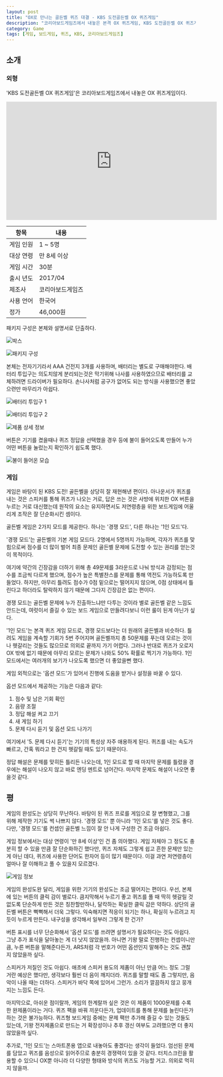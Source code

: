 ```yaml
---
layout: post
title: "OX로 만나는 골든벨 퀴즈 대결 - KBS 도전골든벨 OX 퀴즈게임"
description: "코리아보드게임즈에서 내놓은 본격 OX 퀴즈게임, KBS 도전골든벨 OX 퀴즈게임을 해봤다."
category: Game
tags: [게임, 보드게임, 퀴즈, KBS, 코리아보드게임즈]
---
```


## 소개

### 외형

'KBS 도전골든벨 OX 퀴즈게임'은 코리아보드게임즈에서 내놓은 OX 퀴즈게임이다.

<iframe width="560" height="315" src="https://www.youtube.com/embed/ue-OrvCRge4" frameborder="0" allowfullscreen></iframe>

항목      | 내용
----------|-------------------
게임 인원 | 1 ~ 5명
대상 연령 | 만 8세 이상
게임 시간 | 30분
출시 년도 | 2017/04
제조사    | 코리아보드게임즈
사용 언어 | 한국어
정가      | 46,000원

패키지 구성은 본체와 설명서로 단출하다.

![박스](https://lh3.googleusercontent.com/qd_stEAl3f0QMy9V_LbS2Ddc-iz5EQ_xmkH9tWa6yvsGSVpt7BKw-gRegidB2HI9GhOdEQfRIw=s512)

![패키지 구성](https://lh3.googleusercontent.com/HOz3GEnMl71DCyTAKdP4agfUk6hCIe8Y4AjiCWRHpSNEG6xiWgjnemZTlefvyOT8gJpbWZYkwA=s512)

본체는 전자기기라서 AAA 건전지 3개를 사용하며, 배터리는 별도로 구매해야한다.
배터리 투입구는 의도치않게 분리되는것은 막기위해 나사를 사용하였으므로
배터리를 교체하려면 드라이버가 필요하다.
손나사처럼 공구가 없어도 되는 방식을 사용했으면 좋았으련만 마무리가 아쉽다.

![배터리 투입구 1](https://lh3.googleusercontent.com/wRS4C4G__ft0zWaK8fliNAVOyxgKEgyANLtw1LubTqCbBtm06hYlWK1NLKBCLSkjp9NZolWPKQ=s512)

![배터리 투입구 2](https://lh3.googleusercontent.com/7-lnd-g8ABLrgOrudasJJ3jlxEIq7CCnOR8fjANeS_980K8g9f3Otg-1aHlF6ogFsIgoEZcmUQ=s512)

![제품 상세 정보](https://lh3.googleusercontent.com/e1UT9UTK7o5Sz_7u2oR1yDgJXUtJ9Ru5_JyruaFu-W42pmfd0eOHVwtxc79x1H9PSEGb7nXH4Q=s512)

버튼은 기기를 켰을때나 퀴즈 정답을 선택했을 경우 등에 불이 들어오도록 만들어
누가 어떤 버튼을 눌렀는지 확인하기 쉽도록 했다.

![불이 들어온 모습](https://lh3.googleusercontent.com/maJxDGVdX1ydn3Jc0NzfJxXpN3JRPwMMydJPa3vMJ8mzhkApVk03pagdZ0fXCDq-gVRaxceGCg=s512)


### 게임

게임은 바탕이 된 KBS 도전! 골든벨을 상당히 잘 재현해낸 편이다.
아나운서가 퀴즈를 내는 것은 스피커를 통해 퀴즈가 나오는 거로,
답은 쓰는 것은 사방에 위치한 OX 버튼을 누르는 거로 대신했는데
원작의 요소는 유지하면서도 저연령층을 위한 보드게임에 어울리게 조작은 잘 단순화시킨 셈이다.

골든벨 게임은 2가지 모드를 제공한다.
하나는 '경쟁 모드', 다른 하나는 '1인 모드'다.

'경쟁 모드'는 골든벨의 기본 게임 모드다.
2명에서 5명까지 가능하며,
각자가 퀴즈를 맞힘으로써 점수를 더 많이 벌어 최종 문제인 골든벨 문제에 도전할 수 있는 권리를 얻는것이 목적이다.

여기에 약간의 긴장감을 더하기 위해 총 49문제를 3라운드로 나눠 방식과 감정되는 점수를 조금씩 다르게 했으며, 점수가 높은 특별찬스를 문제를 통해 역전도 가능하도록 만들었다.
하지만, 아무리 틀려도 점수가 0점 밑으로는 떨어지지 않으며,
0점 상태에서 틀린다고 하더라도 탈락하지 않기 때문에 그다지 긴장감은 없는 편이다.

경쟁 모드는 골든벨 문제에 누가 진출하느냐만 다투는 것이라 별로 골든벨 같은 느낌도 안드는데,
여럿이서 즐길 수 있는 보드 게임으로 만들려다보니 이런 룰이 된게 아닌가 싶다.

'1인 모드'는 본격 퀴즈 게임 모드로, 경쟁 모드보다는 더 원래의 골든벨과 비슷하다.
틀려도 게임을 계속할 기회가 5번 주어지며
골든벨까지 총 50문제를 푸는데
모르는 것이나 헷갈리는 것들도 많으므로 의외로 끝까지 가기 어렵다.
그러나 반대로 퀴즈가 오로지 OX 밖에 없기 때문에 아무리 모르는 문제가 나와도 50% 확률로 찍기가 가능하다.
1인 모드에서는 여러개의 보기가 나오도록 했으면 더 좋았을뻔 했다.

게임 외적으로는 '옵션 모드'가 있어서 진행에 도움을 받거나 설정을 바꿀 수 있다.

옵션 모드에서 제공하는 기능은 다음과 같다:

1. 점수 및 남은 기회 확인
2. 음량 조절
3. 정답 해설 켜고 끄기
4. 새 게임 하기
5. 문제 다시 듣기 및 옵션 모드 나가기

여기에서 '5. 문제 다시 듣기'는 기기의 특성상 자주 애용하게 된다.
퀴즈를 내는 속도가 빠르고, 간혹 뭐라고 한 건지 헷갈릴 때도 있기 때문이다.

정답 해설은 문제를 맞히든 틀리든 나오는데,
1인 모드로 할 때 마지막 문제를 틀렸을 경우에는 해설이 나오지 않고 바로 엔딩 멘트로 넘어간다.
마지막 문제도 해설이 나오면 좋을것 같다.



## 평

게임의 완성도는 상당히 무난하다.
바탕이 된 퀴즈 프로를 게임으로 잘 변형했고,
그를 위해 제작한 기기도 썩 나쁘지 않다.
'경쟁 모드' 뿐 아니라 '1인 모드'를 넣은 것도 좋다.
다만, '경쟁 모드'를 컨셉인 골든벨 느낌이 잘 안 나게 구성한 건 조금 아쉽다.

게임 정보에서는 대상 연령이 '만 8세 이상'인 건 좀 의아했다.
게임 자체야 그 정도도 충분히 할 수 있을 만큼 잘 단순화하긴 했다만,
퀴즈 자체도 그렇게 쉽고 흔한 문제만 있는 게 아닌 데다,
퀴즈에 사용한 단어도 한자어 등이 많기 때문이다.
이걸 과연 저연령층이 얼마나 잘 이해하고 풀 수 있을지 모르겠다.

![게임 정보](https://lh3.googleusercontent.com/JgcrBCiGBmlO9W_9r5Y2WQXijBna6zf-nA8Z1z3eTQrRzjxBjKi8USJDSaGmQ6qyItDKDsKg8g=s512 "과연 만 8세가 무난히 풀 수 있을까?")

게임의 완성도완 달리, 게임을 위한 기기의 완성도는 조금 떨어지는 편이다.
우선, 본체에 있는 버튼의 클릭 감이 별로다.
큼지막해서 누르기 좋고 퀴즈를 풀 때 딱히 헷갈릴 것 없도록 단순하게 만든 것은 칭찬할만하나, 
달칵하는 확실한 클릭 감은 약하다.
상단의 골든벨 버튼은 뻑뻑해서 더욱 그렇다.
익숙해지면 적응이 되기는 하나, 확실히 누르려고 치듯이 누르게 만든다.
내구성을 생각해서 일부러 그렇게 한 건가?

버튼 표시를 너무 단순화해서 '옵션 모드'를 쓰려면 설명서가 필요하다는 것도 아쉽다.
그냥 추가 표식을 달아놓는 게 더 낫지 않았을까.
아니면 기왕 말로 진행하는 컨셉이니만큼, 누른 버튼을 말해준다든가, ARS처럼 각 번호가 어떤 옵션인지 말해주는 것도 괜찮지 않았을까 싶다.

스피커가 저질인 것도 아쉽다.
애초에 스피커 용도의 제품이 아닌 만큼 어느 정도 그럴 거란 예상은 했다만, 생각보다 훨씬 더 음이 깨지더라.
퀴즈를 말할 때도 좀 그렇지만, 음악이 나올 때는 더하다.
스피커가 바닥 쪽에 있어서 그런가.
소리가 깔끔하지 않고 뭉개지는 느낌도 든다.

마지막으로, 아쉬운 점이랄까, 게임의 한계랄까 싶은 것은
이 제품이 1000문제를 수록한 완제품이라는 거다.
퀴즈 팩을 바꿔 끼운다든가, 업데이트를 통해 문제를 늘린다든가 하는 것은 불가능하다.
퀴즈형 보드게임 중에는 문제 팩만 추가해 즐길 수 있는 것들도 있는데,
기왕 전자제품으로 만드는 거 확장성이나 추후 갱신 여부도 고려했으면 더 좋지 않았을까 싶다.

추가로, '1인 모드'는 스마트폰용 앱으로 내놓아도 좋겠다는 생각이 들었다.
엄선된 문제를 담았고 퀴즈를 음성으로 읽어주므로 충분히 경쟁력이 있을 것 같다.
터치스크린을 활용할 수 있으니 OX뿐 아니라 더 다양한 형태와 방식의 퀴즈도 가능할 거고.
의외로 먹히지 않을까.
